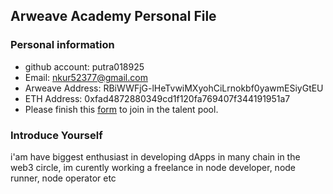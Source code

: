 ## Arweave Academy Personal File

### Personal information

- github account: putra018925
- Email: nkur52377@gmail.com
- Arweave Address: RBiWWFjG-lHeTvwiMXyohCiLrnokbf0yawmESiyGtEU
- ETH Address: 0xfad4872880349cd1f120fa769407f344191951a7
- Please finish this [form](https://docs.google.com/forms/d/e/1FAIpQLSfWA5fIIcBgmRppm3jNz5vmf9Mai_QMVil-2pO4r7YKn_Zhtw/viewform?usp=sf_link) to join in the talent pool.

### Introduce Yourself
 i'am have biggest enthusiast in developing dApps in many chain in the web3 circle, im curently working a freelance in node developer, node runner, node operator etc

